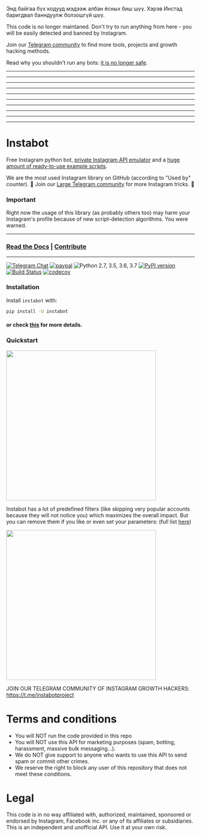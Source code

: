 Энд байгаа бүх кодууд мэдээж албан ёсных биш шүү. Хэрэв Инстад баригдвал банндуулж болзошгүй шүү.

This code is no longer maintaned. Don't try to run anything from here - you will be easily detected and banned by Instagram. 

Join our [Telegram community](https://t.me/instabotproject) to find more tools, projects and growth hacking methods.

Read why you shouldn't run any bots: [it is no longer safe](https://likeup.me/bots-are-dead/?utm_source=instabot-github-readme).

--------------------------
--------------------------
--------------------------
--------------------------
--------------------------
--------------------------
--------------------------
--------------------------
--------------------------
--------------------------



# Instabot

Free Instagram python bot, [private Instagram API emulator](https://github.com/instagrambot/instabot/tree/master/instabot/api) and a [huge amount of ready-to-use example scripts](https://github.com/instagrambot/instabot/tree/master/examples).

We are the most used Instagram library on GitHub (according to "Used by" counter). 🎉 Join our [Large Telegram community](https://t.me/instabotproject) for more Instagram tricks. 🚀


### Important

Right now the usage of this library (as probably others too) may harm your Instagram's profile because of new script-detection algorithms. You were warned.

---
### [Read the Docs](https://instagrambot.github.io/docs/) | [Contribute](https://github.com/instagrambot/docs/blob/master/CONTRIBUTING.md)
---

[![Telegram Chat](https://img.shields.io/badge/chat%20on-Telegram-blue.svg)](https://t.me/instabotproject)
[![paypal](https://img.shields.io/badge/Donate-PayPal-green.svg)](https://paypal.me/okhlopkov/10)
![Python 2.7, 3.5, 3.6, 3.7](https://img.shields.io/badge/python-2.7%2C%203.5%2C%203.6%2C%203.7-blue.svg)
[![PyPI version](https://badge.fury.io/py/instabot.svg)](https://badge.fury.io/py/instabot)
[![Build Status](https://travis-ci.org/instagrambot/instabot.svg?branch=master)](https://travis-ci.org/instagrambot/instabot)
[![codecov](https://codecov.io/gh/instagrambot/instabot/branch/master/graph/badge.svg)](https://codecov.io/gh/instagrambot/instabot)

### Installation
Install `instabot` with:
``` bash
pip install -U instabot
```

#### or check [this](https://instagrambot.github.io/docs/en/#installation) for more details.

### Quickstart

<img src="https://user-images.githubusercontent.com/5613295/62396780-b6441c80-b57c-11e9-89b0-931c159f0cab.png" width="400">

Instabot has a lot of predefined filters (like skipping very popular accounts because they will not notice you) which maximizes the overall impact. But you can remove them if you like or even set your parameters: (full list [here](https://github.com/instagrambot/instabot/blob/master/instabot/bot/bot.py#L86))

<img src="https://user-images.githubusercontent.com/5613295/62396777-b5ab8600-b57c-11e9-90a7-56b7294a9a6a.png" width="400">

JOIN OUR TELEGRAM COMMUNITY OF INSTAGRAM GROWTH HACKERS: https://t.me/instabotproject

# Terms and conditions
* You will NOT run the code provided in this repo
* You will NOT use this API for marketing purposes (spam, botting, harassment, massive bulk messaging...).
* We do NOT give support to anyone who wants to use this API to send spam or commit other crimes.
* We reserve the right to block any user of this repository that does not meet these conditions.

# Legal
This code is in no way affiliated with, authorized, maintained, sponsored or endorsed by Instagram, Facebook inc. or any of its affiliates or subsidiaries. This is an independent and unofficial API. Use it at your own risk.
